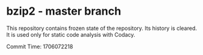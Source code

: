 # bzip2 - master branch

This repository contains frozen state of the repository.
Its history is cleared. It is used only for static code
analysis with Codacy.

Commit Time: 1706072218